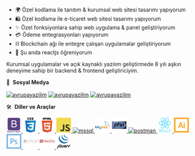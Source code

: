 - 🌍 Özel kodlama ile tanıtım & kurumsal web sitesi tasarımı yapıyorum
- 🛍️ Özel kodlama ile e-ticaret web sitesi tasarımı yapıyorum
- ✨ Özel fonksiyonlara sahip web uygulama & panel geliştiriyorum
- 💳 Ödeme entegrasyonları yapıyorum
- ⛓️ Blockchain ağı ile entegre çalışan uygulamalar geliştiriyorum
- 🌱 Şu anda reactjs öğreniyorum

Kurumsal uygulamalar ve açık kaynaklı yazılım geliştirmede 8 yılı aşkın deneyime sahip bir backend & frontend geliştiriciyim.

🔗 &nbsp;**Sosyal Medya**
<p align="left">
<a href="https://twitter.com/avrupayazilim" target="_blank"><img align="center" src="https://raw.githubusercontent.com/rahuldkjain/github-profile-readme-generator/master/src/images/icons/Social/twitter.svg" alt="avrupayazilim" height="30" width="40" /></a>
<a href="https://www.linkedin.com/company/avrupayazilim" target="_blank"><img align="center" src="https://raw.githubusercontent.com/rahuldkjain/github-profile-readme-generator/master/src/images/icons/Social/linked-in-alt.svg" alt="avrupayazilim" height="30" width="40" /></a>
<a href="https://instagram.com/avrupayazilim" target="_blank"><img align="center" src="https://raw.githubusercontent.com/rahuldkjain/github-profile-readme-generator/master/src/images/icons/Social/instagram.svg" alt="avrupayazilim" height="30" width="40" /></a>

  🛠️ &nbsp;**Diller ve Araçlar**
  <p align="left"><a href="https://getbootstrap.com" target="_blank"> <img src="https://raw.githubusercontent.com/devicons/devicon/master/icons/bootstrap/bootstrap-plain-wordmark.svg" alt="bootstrap" width="40" height="40"/> </a><a href="https://www.w3schools.com/css/" target="_blank"> <img src="https://raw.githubusercontent.com/devicons/devicon/master/icons/css3/css3-original-wordmark.svg" alt="css3" width="40" height="40"/> </a><a href="https://www.w3.org/html/" target="_blank"> <img src="https://raw.githubusercontent.com/devicons/devicon/master/icons/html5/html5-original-wordmark.svg" alt="html5" width="40" height="40"/> </a><a href="https://developer.mozilla.org/en-US/docs/Web/JavaScript" target="_blank"> <img src="https://raw.githubusercontent.com/devicons/devicon/master/icons/javascript/javascript-original.svg" alt="javascript" width="40" height="40"/> </a><a href="https://www.microsoft.com/en-us/sql-server" target="_blank"> <img src="https://www.svgrepo.com/show/303229/microsoft-sql-server-logo.svg" alt="mssql" width="40" height="40"/> </a><a href="https://www.mysql.com/" target="_blank"> <img src="https://raw.githubusercontent.com/devicons/devicon/master/icons/mysql/mysql-original-wordmark.svg" alt="mysql" width="40" height="40"/> </a><a href="https://www.php.net" target="_blank"> <img src="https://raw.githubusercontent.com/devicons/devicon/master/icons/php/php-original.svg" alt="php" width="40" height="40"/> </a><a href="https://postman.com" target="_blank"> <img src="https://www.vectorlogo.zone/logos/getpostman/getpostman-icon.svg" alt="postman" width="40" height="40"/> </a><a href="https://reactjs.org/" target="_blank"> <img src="https://raw.githubusercontent.com/devicons/devicon/master/icons/react/react-original-wordmark.svg" alt="react" width="40" height="40"/> </a><a href="https://www.adobe.com/tr/products/illustrator.html" target="_blank"> <img src="https://github.com/devicons/devicon/blob/master/icons/illustrator/illustrator-line.svg" alt="illustrator" width="40" height="40"/> </a><a href="https://www.adobe.com/tr/products/photoshop.html" target="_blank"> <img src="https://raw.githubusercontent.com/devicons/devicon/2ae2a900d2f041da66e950e4d48052658d850630/icons/photoshop/photoshop-line.svg" alt="photoshop" width="40" height="40"/> </a><a href="https://atom.io/" target="_blank"> <img src="https://github.com/devicons/devicon/blob/master/icons/atom/atom-original-wordmark.svg" alt="atom" width="40" height="40"/> </a><a href="https://filezilla-project.org/" target="_blank"> <img src="https://github.com/devicons/devicon/blob/master/icons/filezilla/filezilla-plain-wordmark.svg" alt="filezilla" width="40" height="40"/> </a><a href="https://jquery.com/" target="_blank"> <img src="https://raw.githubusercontent.com/devicons/devicon/2ae2a900d2f041da66e950e4d48052658d850630/icons/jquery/jquery-original-wordmark.svg" alt="jquery" width="40" height="40"/> </a></p>


